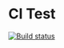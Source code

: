 # CI Test

[![Build status](https://ci.appveyor.com/api/projects/status/s4q4ew1rbx3eooqf?svg=true)](https://ci.appveyor.com/project/cool-monsoon/ajs-homeworks-arraybuffer)